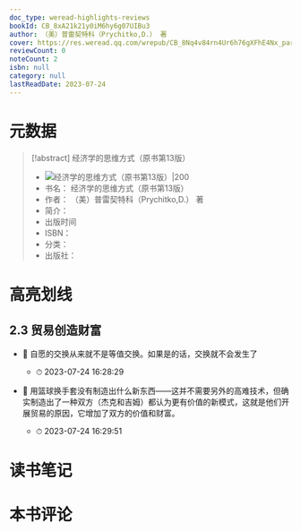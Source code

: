 ```yaml
---
doc_type: weread-highlights-reviews
bookId: CB_8xA21k21y0iM6hy6g07UIBu3
author: （美）普雷契特科（Prychitko,D.） 著
cover: https://res.weread.qq.com/wrepub/CB_8Nq4v84rn4Ur6h76gXFhE4Nx_parsecover
reviewCount: 0
noteCount: 2
isbn: null
category: null
lastReadDate: 2023-07-24
---
```

# 元数据
> [!abstract] 经济学的思维方式（原书第13版）
> - ![ 经济学的思维方式（原书第13版）|200](https://res.weread.qq.com/wrepub/CB_8Nq4v84rn4Ur6h76gXFhE4Nx_parsecover)
> - 书名： 经济学的思维方式（原书第13版）
> - 作者： （美）普雷契特科（Prychitko,D.） 著
> - 简介： 
> - 出版时间 
> - ISBN： 
> - 分类： 
> - 出版社： 

# 高亮划线

## 2.3 贸易创造财富


- 📌 自愿的交换从来就不是等值交换。如果是的话，交换就不会发生了 
    - ⏱ 2023-07-24 16:28:29 

- 📌 用篮球换手套没有制造出什么新东西——这并不需要另外的高难技术，但确实制造出了一种双方（杰克和吉姆）都认为更有价值的新模式，这就是他们开展贸易的原因，它增加了双方的价值和财富。 
    - ⏱ 2023-07-24 16:29:51 
# 读书笔记

# 本书评论
